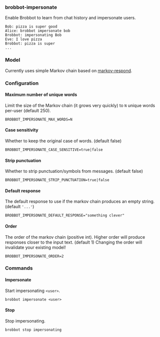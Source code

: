 ### brobbot-impersonate

Enable Brobbot to learn from chat history and impersonate users.

```
Bob: pizza is super good
Alice: brobbot impersonate bob
Brobbot: impersonating Bob
Eve: I love pizza
Brobbot: pizza is super
...
```

### Model

Currently uses simple Markov chain based on [markov-respond](https://github.com/b3nj4m/node-markov).

### Configuration

#### Maximum number of unique words

Limit the size of the Markov chain (it grows very quickly) to `N` unique words per-user (default 250).

```
BROBBOT_IMPERSONATE_MAX_WORDS=N
```

#### Case sensitivity

Whether to keep the original case of words. (default false)

```
BROBBOT_IMPERSONATE_CASE_SENSITIVE=true|false
```

#### Strip punctuation

Whether to strip punctuation/symbols from messages. (default false)

```
BROBBOT_IMPERSONATE_STRIP_PUNCTUATION=true|false
```

#### Default response

The default response to use if the markov chain produces an empty string. (default `'...'`)

```
BROBBOT_IMPERSONATE_DEFAULT_RESPONSE="something clever"
```

#### Order

The order of the markov chain (positive int). Higher order will produce responses closer to the input text. (default 1)
Changing the order will invalidate your existing model!

```
BROBBOT_IMPERSONATE_ORDER=2
```

### Commands

#### Impersonate

Start impersonating `<user>`.

```
brobbot impersonate <user>
```

#### Stop

Stop impersonating.

```
brobbot stop impersonating
```

